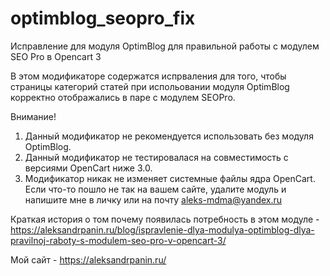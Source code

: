 # optimblog_seopro_fix
Исправление для модуля OptimBlog для правильной работы с модулем SEO Pro в Opencart 3

В этом модификаторе содержатся испрваления для того, чтобы страницы категорий статей при испольовании модуля OptimBlog корректно отображались в паре с модулем SEOPro.

Внимание!
1. Данный модификатор не рекомендуется использовать без модуля OptimBlog.
2. Данный модификатор не тестировалася на совместимость с версиями OpenCart ниже 3.0.
3. Модификатор никак не изменяет системные файлы ядра OpenCart. Если что-то пошло не так на вашем сайте, удалите модуль и напишите мне в личку или на почту aleks-mdma@yandex.ru

Краткая история о том почему появилась потребность в этом модуле - https://aleksandrpanin.ru/blog/ispravlenie-dlya-modulya-optimblog-dlya-pravilnoj-raboty-s-modulem-seo-pro-v-opencart-3/

Мой сайт - https://aleksandrpanin.ru/

